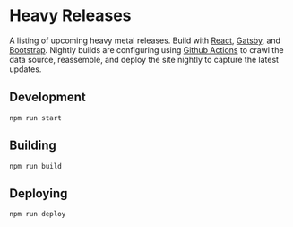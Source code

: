 # Heavy Releases

A listing of upcoming heavy metal releases. Build with [React](https://reactjs.org), [Gatsby](https://gatsbyjs.com), and [Bootstrap](https://getbootstrap.com). Nightly builds are configuring using [Github Actions](https://github.com/features/actions) to crawl the data source, reassemble, and deploy the site nightly to capture the latest updates. 

## Development

`npm run start`

## Building

`npm run build`

## Deploying

`npm run deploy`